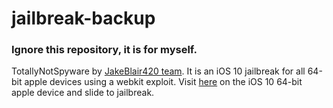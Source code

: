 # jailbreak-backup
### Ignore this repository, it is for myself.

TotallyNotSpyware by [JakeBlair420 team](https://twitter.com/JakeBlair420). It is an iOS 10 jailbreak for all 64-bit apple devices using a webkit exploit.
Visit [here](https://lawin0129.github.io/iOS10-JB) on the iOS 10 64-bit apple device and slide to jailbreak.
